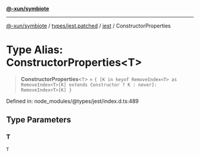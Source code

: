 [**@-xun/symbiote**](../../../../../README.md)

***

[@-xun/symbiote](../../../../../README.md) / [types/jest.patched](../../../README.md) / [jest](../README.md) / ConstructorProperties

# Type Alias: ConstructorProperties\<T\>

> **ConstructorProperties**\<`T`\> = `{ [K in keyof RemoveIndex<T> as RemoveIndex<T>[K] extends Constructor ? K : never]: RemoveIndex<T>[K] }`

Defined in: node\_modules/@types/jest/index.d.ts:489

## Type Parameters

### T

`T`
